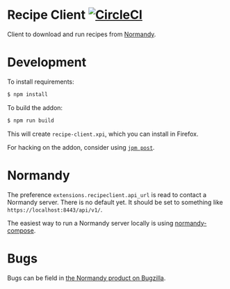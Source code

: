 # Recipe Client [![CircleCI](https://img.shields.io/circleci/project/mozilla/normandy-addon.svg)](https://circleci.com/gh/mozilla/normandy-addon/tree/master)

Client to download and run recipes from [Normandy](https://github.com/mozilla/normandy).

# Development

To install requirements:

```bash
$ npm install
```

To build the addon:

```bash
$ npm run build
```

This will create `recipe-client.xpi`, which you can install in Firefox.

For hacking on the addon, consider using [`jpm post`][].

[`jpm post`]: https://www.npmjs.com/package/jpm#using-post-and-watchpost

# Normandy

The preference `extensions.recipeclient.api_url` is read to contact a Normandy
server. There is no default yet. It should be set to something like
`https://localhost:8443/api/v1/`.

The easiest way to run a Normandy server locally is using [normandy-compose][].

[normandy-compose]: https://github.com/mozilla/normandy-compose

# Bugs

Bugs can be field in [the Normandy product on Bugzilla][normandy-bugs].

[normandy-bugs]: https://bugzilla.mozilla.org/buglist.cgi?quicksearch=product%3ANormandy
